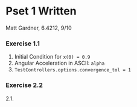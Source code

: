 # Pset 1 Written
Matt Gardner, 6.4212, 9/10

### Exercise 1.1
1. Initial Condition for `x(0) = 0.9`
2. Angular Acceleration in ASCII: `alpha`
3. `TestControllers.options.convergence_tol = 1`

### Exercise 2.2
2.1. 